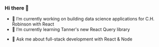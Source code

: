 ### Hi there 👋

- 🔭 I’m currently working on building data science applications for C.H. Robinson with React
- 🌱 I’m currently learning Tanner's new React Query library
<!-- - 👯 I’m looking to collaborate on ... -->
<!-- - 🤔 I’m looking for help with ...-->
- 💬 Ask me about full-stack development with React & Node
<!-- - 📫 How to reach me: ... -->
<!-- - 😄 Pronouns: ... -->
<!-- - ⚡ Fun fact: ... -->

